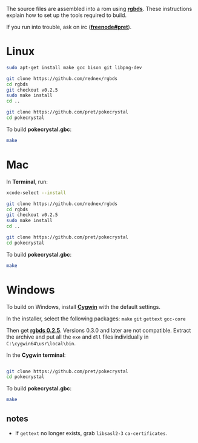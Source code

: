 The source files are assembled into a rom using [**rgbds**](https://github.com/rednex/rgbds).
These instructions explain how to set up the tools required to build.

If you run into trouble, ask on irc ([**freenode#pret**](https://kiwiirc.com/client/irc.freenode.net/?#pret)).


# Linux

```bash
sudo apt-get install make gcc bison git libpng-dev

git clone https://github.com/rednex/rgbds
cd rgbds
git checkout v0.2.5
sudo make install
cd ..

git clone https://github.com/pret/pokecrystal
cd pokecrystal
```

To build **pokecrystal.gbc**:

```bash
make
```


# Mac

In **Terminal**, run:

```bash
xcode-select --install

git clone https://github.com/rednex/rgbds
cd rgbds
git checkout v0.2.5
sudo make install
cd ..

git clone https://github.com/pret/pokecrystal
cd pokecrystal
```

To build **pokecrystal.gbc**:

```bash
make
```


# Windows

To build on Windows, install [**Cygwin**](http://cygwin.com/install.html) with the default settings.

In the installer, select the following packages: `make` `git` `gettext` `gcc-core`

Then get [**rgbds 0.2.5**](https://github.com/rednex/rgbds/releases/). Versions 0.3.0 and later are not compatible.
Extract the archive and put all the `exe` and `dll` files individually in `C:\cygwin64\usr\local\bin`.

In the **Cygwin terminal**:

```bash

git clone https://github.com/pret/pokecrystal
cd pokecrystal
```

To build **pokecrystal.gbc**:

```bash
make
```

## notes

- If `gettext` no longer exists, grab `libsasl2-3` `ca-certificates`.
